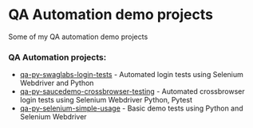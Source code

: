 # QA Automation demo projects
Some of my QA automation demo projects

### QA Automation projects:

- [qa-py-swaglabs-login-tests](https://github.com/valeriybercha/qa-automation/tree/master/qa-py-swaglabs-login-tests) - Automated login tests using Selenium Webdriver and Python
- [qa-py-saucedemo-crossbrowser-testing](https://github.com/valeriybercha/qa-automation/tree/master/qa-py-saucedemo-crossbrowser-testing) - Automated crossbrowser login tests using Selenium Webdriver Python, Pytest
- [qa-py-selenium-simple-usage](https://github.com/valeriybercha/qa-automation/tree/master/qa-py-selenium-simple-usage) - Basic demo tests using Python and Selenium Webdriver
